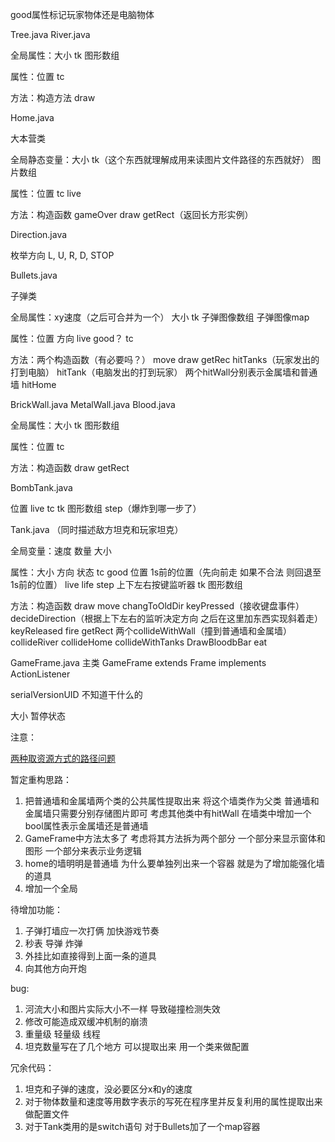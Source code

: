 good属性标记玩家物体还是电脑物体



Tree.java River.java

全局属性：大小 tk 图形数组

属性：位置 tc

方法：构造方法 draw



Home.java

大本营类

全局静态变量：大小 tk（这个东西就理解成用来读图片文件路径的东西就好） 图片数组

属性：位置 tc live

方法：构造函数 gameOver draw getRect（返回长方形实例）



Direction.java

枚举方向  L, U, R, D, STOP



Bullets.java

子弹类

全局属性：xy速度（之后可合并为一个） 大小  tk 子弹图像数组 子弹图像map

属性：位置 方向 live good？ tc 

方法：两个构造函数（有必要吗？） move draw getRec hitTanks（玩家发出的打到电脑）  hitTank（电脑发出的打到玩家） 两个hitWall分别表示金属墙和普通墙 hitHome



BrickWall.java MetalWall.java Blood.java

全局属性：大小 tk 图形数组

属性：位置 tc

方法：构造函数 draw getRect



BombTank.java

位置 live tc tk 图形数组 step（爆炸到哪一步了）



Tank.java （同时描述敌方坦克和玩家坦克）

全局变量：速度 数量 大小

属性：大小 方向 状态 tc good 位置 1s前的位置（先向前走 如果不合法 则回退至1s前的位置） live life step 上下左右按键监听器 tk 图形数组

方法：构造函数 draw move changToOldDir keyPressed（接收键盘事件） decideDirection（根据上下左右的监听决定方向 之后在这里加东西实现斜着走） keyReleased fire getRect 两个collideWithWall（撞到普通墙和金属墙） collideRiver collideHome collideWithTanks DrawBloodbBar eat



GameFrame.java 主类 GameFrame extends Frame implements ActionListener

serialVersionUID 不知道干什么的

大小 暂停状态



注意：

[两种取资源方式的路径问题](http://www.cnblogs.com/yejg1212/p/3270152.html)



暂定重构思路：

1. 把普通墙和金属墙两个类的公共属性提取出来 将这个墙类作为父类 普通墙和金属墙只需要分别存储图片即可 考虑其他类中有hitWall 在墙类中增加一个bool属性表示金属墙还是普通墙
2. GameFrame中方法太多了 考虑将其方法拆为两个部分 一个部分来显示窗体和图形 一个部分来表示业务逻辑
3. home的墙明明是普通墙 为什么要单独列出来一个容器 就是为了增加能强化墙的道具
4. 增加一个全局



待增加功能：

1. 子弹打墙应一次打俩 加快游戏节奏
2. 秒表 导弹 炸弹
3. 外挂比如直接得到上面一条的道具
4. 向其他方向开炮



bug:

1. 河流大小和图片实际大小不一样 导致碰撞检测失效
2. 修改可能造成双缓冲机制的崩溃
3. 重量级 轻量级 线程
4. 坦克数量写在了几个地方 可以提取出来 用一个类来做配置



冗余代码：

1. 坦克和子弹的速度，没必要区分x和y的速度
2. 对于物体数量和速度等用数字表示的写死在程序里并反复利用的属性提取出来做配置文件
3. 对于Tank类用的是switch语句 对于Bullets加了一个map容器